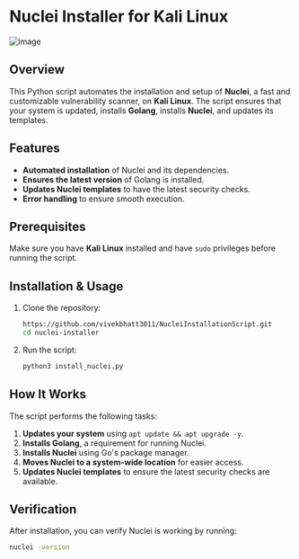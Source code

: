 # Nuclei Installer for Kali Linux
![image](https://github.com/user-attachments/assets/c91c24e5-8f50-4f9d-9289-5e5d09f680a1)

## Overview
This Python script automates the installation and setup of **Nuclei**, a fast and customizable vulnerability scanner, on **Kali Linux**. The script ensures that your system is updated, installs **Golang**, installs **Nuclei**, and updates its templates.

## Features
- **Automated installation** of Nuclei and its dependencies.
- **Ensures the latest version** of Golang is installed.
- **Updates Nuclei templates** to have the latest security checks.
- **Error handling** to ensure smooth execution.

## Prerequisites
Make sure you have **Kali Linux** installed and have `sudo` privileges before running the script.

## Installation & Usage
1. Clone the repository:
   ```bash
   https://github.com/vivekbhatt3011/NucleiInstallationScript.git
   cd nuclei-installer
   ```

2. Run the script:
   ```bash
   python3 install_nuclei.py
   ```

## How It Works
The script performs the following tasks:
1. **Updates your system** using `apt update && apt upgrade -y`.
2. **Installs Golang**, a requirement for running Nuclei.
3. **Installs Nuclei** using Go's package manager.
4. **Moves Nuclei to a system-wide location** for easier access.
5. **Updates Nuclei templates** to ensure the latest security checks are available.

## Verification
After installation, you can verify Nuclei is working by running:
```bash
nuclei -version
```
